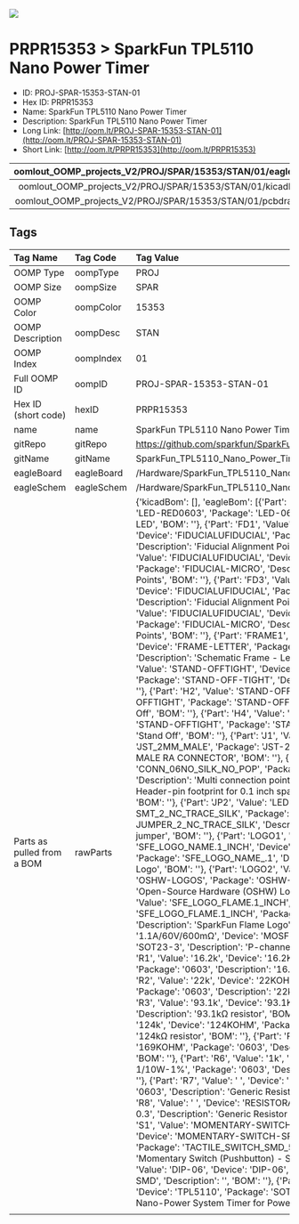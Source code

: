 


  
![][im]
# PRPR15353 > SparkFun TPL5110 Nano Power Timer

- ID: PROJ-SPAR-15353-STAN-01
- Hex ID: PRPR15353
- Name: SparkFun TPL5110 Nano Power Timer
- Description: SparkFun TPL5110 Nano Power Timer
- Long Link: [http://oom.lt/PROJ-SPAR-15353-STAN-01](http://oom.lt/PROJ-SPAR-15353-STAN-01)
- Short Link: [http://oom.lt/PRPR15353](http://oom.lt/PRPR15353)
  

|oomlout_OOMP_projects_V2/PROJ/SPAR/15353/STAN/01/eagleImage.png|oomlout_OOMP_projects_V2/PROJ/SPAR/15353/STAN/01/eagleSchemImage.png|oomlout_OOMP_projects_V2/PROJ/SPAR/15353/STAN/01/kicadPcb3dFront.png|oomlout_OOMP_projects_V2/PROJ/SPAR/15353/STAN/01/kicadPcb3dBack.png|
| :---: | :---: | :---: | :---: |
|oomlout_OOMP_projects_V2/PROJ/SPAR/15353/STAN/01/kicadPcb3d.png|oomlout_OOMP_projects_V2/PROJ/SPAR/15353/STAN/01/bomBack.png|oomlout_OOMP_projects_V2/PROJ/SPAR/15353/STAN/01/bomFront.png|oomlout_OOMP_projects_V2/PROJ/SPAR/15353/STAN/01/pcbdraw.svg|
|oomlout_OOMP_projects_V2/PROJ/SPAR/15353/STAN/01/pcbdrawBack.svg||||

## Tags
  

|Tag Name|Tag Code|Tag Value|
| :--- | :--- | :--- |
|OOMP Type|oompType|PROJ|
|OOMP Size|oompSize|SPAR|
|OOMP Color|oompColor|15353|
|OOMP Description|oompDesc|STAN|
|OOMP Index|oompIndex|01|
|Full OOMP ID|oompID|PROJ-SPAR-15353-STAN-01|
|Hex ID (short code)|hexID|PRPR15353|
|name|name|SparkFun TPL5110 Nano Power Timer|
|gitRepo|gitRepo|https://github.com/sparkfun/SparkFun_TPL5110_Nano_Power_Timer|
|gitName|gitName|SparkFun_TPL5110_Nano_Power_Timer|
|eagleBoard|eagleBoard|/Hardware/SparkFun_TPL5110_Nano_Power_Switch.brd|
|eagleSchem|eagleSchem|/Hardware/SparkFun_TPL5110_Nano_Power_Switch.sch|
|Parts as pulled from a BOM|rawParts|{'kicadBom': [], 'eagleBom': [{'Part': 'D1', 'Value': 'RED', 'Device': 'LED-RED0603', 'Package': 'LED-0603', 'Description': 'Red SMD LED', 'BOM': ''}, {'Part': 'FD1', 'Value': 'FIDUCIALUFIDUCIAL', 'Device': 'FIDUCIALUFIDUCIAL', 'Package': 'FIDUCIAL-MICRO', 'Description': 'Fiducial Alignment Points', 'BOM': ''}, {'Part': 'FD2', 'Value': 'FIDUCIALUFIDUCIAL', 'Device': 'FIDUCIALUFIDUCIAL', 'Package': 'FIDUCIAL-MICRO', 'Description': 'Fiducial Alignment Points', 'BOM': ''}, {'Part': 'FD3', 'Value': 'FIDUCIALUFIDUCIAL', 'Device': 'FIDUCIALUFIDUCIAL', 'Package': 'FIDUCIAL-MICRO', 'Description': 'Fiducial Alignment Points', 'BOM': ''}, {'Part': 'FD4', 'Value': 'FIDUCIALUFIDUCIAL', 'Device': 'FIDUCIALUFIDUCIAL', 'Package': 'FIDUCIAL-MICRO', 'Description': 'Fiducial Alignment Points', 'BOM': ''}, {'Part': 'FRAME1', 'Value': 'FRAME-LETTER', 'Device': 'FRAME-LETTER', 'Package': 'CREATIVE_COMMONS', 'Description': 'Schematic Frame - Letter', 'BOM': ''}, {'Part': 'H1', 'Value': 'STAND-OFFTIGHT', 'Device': 'STAND-OFFTIGHT', 'Package': 'STAND-OFF-TIGHT', 'Description': 'Stand Off', 'BOM': ''}, {'Part': 'H2', 'Value': 'STAND-OFFTIGHT', 'Device': 'STAND-OFFTIGHT', 'Package': 'STAND-OFF-TIGHT', 'Description': 'Stand Off', 'BOM': ''}, {'Part': 'H4', 'Value': 'STAND-OFFTIGHT', 'Device': 'STAND-OFFTIGHT', 'Package': 'STAND-OFF-TIGHT', 'Description': 'Stand Off', 'BOM': ''}, {'Part': 'J1', 'Value': '', 'Device': 'JST_2MM_MALE', 'Package': 'JST-2-SMD', 'Description': 'JST 2MM MALE RA CONNECTOR', 'BOM': ''}, {'Part': 'J2', 'Value': '', 'Device': 'CONN_06NO_SILK_NO_POP', 'Package': '1X06_NO_SILK', 'Description': 'Multi connection point. Often used as Generic Header-pin footprint for 0.1 inch spaced/style header connections', 'BOM': ''}, {'Part': 'JP2', 'Value': 'LED', 'Device': 'JUMPER-SMT_2_NC_TRACE_SILK', 'Package': 'SMT-JUMPER_2_NC_TRACE_SILK', 'Description': 'Normally closed trace jumper', 'BOM': ''}, {'Part': 'LOGO1', 'Value': 'SFE_LOGO_NAME.1_INCH', 'Device': 'SFE_LOGO_NAME.1_INCH', 'Package': 'SFE_LOGO_NAME_.1', 'Description': 'SparkFun Font Logo', 'BOM': ''}, {'Part': 'LOGO2', 'Value': 'OSHW-LOGOS', 'Device': 'OSHW-LOGOS', 'Package': 'OSHW-LOGO-S', 'Description': 'Open-Source Hardware (OSHW) Logo', 'BOM': ''}, {'Part': 'LOGO3', 'Value': 'SFE_LOGO_FLAME.1_INCH', 'Device': 'SFE_LOGO_FLAME.1_INCH', 'Package': 'SFE_LOGO_FLAME_.1', 'Description': 'SparkFun Flame Logo', 'BOM': ''}, {'Part': 'Q1', 'Value': '1.1A/60V/600mΩ', 'Device': 'MOSFET_PCH-SI2309DS', 'Package': 'SOT23-3', 'Description': 'P-channel MOSFETs', 'BOM': ''}, {'Part': 'R1', 'Value': '16.2k', 'Device': '16.2KOHM-0603-1/10W-1%', 'Package': '0603', 'Description': '16.2kΩ resistor', 'BOM': ''}, {'Part': 'R2', 'Value': '22k', 'Device': '22KOHM-0603-1/10W-1%', 'Package': '0603', 'Description': '22kΩ resistor', 'BOM': ''}, {'Part': 'R3', 'Value': '93.1k', 'Device': '93.1KOHM', 'Package': '0603', 'Description': '93.1kΩ resistor', 'BOM': ''}, {'Part': 'R4', 'Value': '124k', 'Device': '124KOHM', 'Package': '0603', 'Description': '124kΩ resistor', 'BOM': ''}, {'Part': 'R5', 'Value': '169K', 'Device': '169KOHM', 'Package': '0603', 'Description': '169kΩ resistor', 'BOM': ''}, {'Part': 'R6', 'Value': '1k', 'Device': '1KOHM-0603-1/10W-1%', 'Package': '0603', 'Description': '1kΩ resistor', 'BOM': ''}, {'Part': 'R7', 'Value': ' ', 'Device': 'RESISTOR0603', 'Package': '0603', 'Description': 'Generic Resistor Package', 'BOM': ''}, {'Part': 'R8', 'Value': ' ', 'Device': 'RESISTORAXIAL-0.3', 'Package': 'AXIAL-0.3', 'Description': 'Generic Resistor Package', 'BOM': ''}, {'Part': 'S1', 'Value': 'MOMENTARY-SWITCH-SPST-SMD-5.2MM-TALL', 'Device': 'MOMENTARY-SWITCH-SPST-SMD-5.2MM-TALL', 'Package': 'TACTILE_SWITCH_SMD_5.2MM', 'Description': 'Momentary Switch (Pushbutton) - SPST', 'BOM': ''}, {'Part': 'SW1', 'Value': 'DIP-06', 'Device': 'DIP-06', 'Package': 'DIPSWITCH-06-SMD', 'Description': '', 'BOM': ''}, {'Part': 'U1', 'Value': 'TPL5110', 'Device': 'TPL5110', 'Package': 'SOT23-6', 'Description': 'TPL5110 Nano-Power System Timer for Power Gating', 'BOM': ''}]}|
||||



[im]: PROJ/SPAR/15353/STAN/01/kicadPcb3d_450.png
